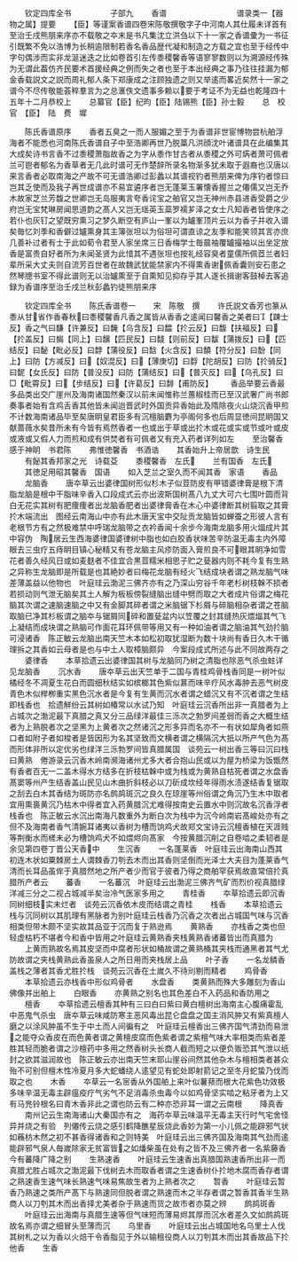 <!-- { "loadSidebar": true } -->
　　钦定四库全书　　　　　子部九
　　香谱　　　　　　　　　谱录类一【器物之属】提要
　　【臣】等谨案香谱四卷宋陈敬撰敬字子中河南人其仕履未详首有至治壬戌熊朋来序亦不载敬之夲末是书凡集沈立洪刍以下十一家之香谱彚为一书征引既繁不免以浩博为长稍逾限制若香名香品歴代凝和制造之方载之宜也至于经传中字句偶涉而实非龙涎迷迭之比如卷首引左传黍稷馨香等语寥寥数则以为溯源经传殊为无谓此葢仿齐民要术首援经典之例而失之者也至于本出经典之事乃往往挂漏为郁金香载説文之説而周礼郁人条下郑康成之注顾独遗之则又举逺而畧近矣然十一家之谱今不尽传敬能荟稡羣言为之总滙佚文遗事多赖以要于考证不为无益也乾隆四十五年十二月恭校上
　　总纂官【臣】纪昀【臣】陆锡熊【臣】孙士毅
　　总　校　官　【臣】　陆　费　墀

　　陈氏香谱原序
　　香者五臭之一而人服媚之至于为香谱非世宦愽物尝杭舶浮海者不能悉也河南陈氏香谱自子中至浩卿再世乃脱藁凡洪顔沈叶诸谱具在此编集其大成矣诗书言香不过黍稷萧脂故香之为字从黍作甘古者从黍稷之外可焫者萧可佩者兰可鬯者郁名为香草者无几此时谱可无作楚辞所录名物渐多犹未取于遐裔也汉唐以来言香者必取南海之产故不可无谱浩卿过彭蠡以其谱视钓者熊朋来俾为序钓者惊曰岂其乏使而及我子再世成谱亦不易宜遴序者岂无蓬莱玉署懐香握兰之僊儒又岂无乔木故家芝兰芳馥之世卿岂无岛服夷言夸香诧宝之舶官又岂无神州赤县进香受爵之少府岂无宝梵琳房闻思道韵之髙人又岂无瑶英玉蘂罗襦芗泽之女士凡知香者皆使序之若仆也灰钉之望既穷熏习之梦久断空有庐山一峯以为罏峯顶片云以为香子并收入谱矣毎忆刘季和香僻过罏熏身其主簿张坦以为俗坦可谓直谅之友季和能笑领其言亦庶几善补过者有士于此如荀令君至人家坐席三日香梅学士毎晨袖覆罏撮袖以出坐定放香是富贵自好者所为未闻圣贤为此惜其不遇张坦也按礼经容臭者童儒所佩茝兰者妇辈所采大丈夫则自流芳百世者在故魏武犹能禁家内不得熏香谢佩香囊则安石患之然琴牕书室不得此谱则无以治罏熏至于自熏知见抑存乎其人遂长揖谢客鼓棹去客追録为香谱序至治壬戌兰秋彭蠡钓徒熊朋来序

　　钦定四库全书
　　陈氏香谱卷一
　　宋　陈敬　撰
　　许氏説文香芳也篆从黍从甘省作香春秋曰黍稷馨香凡香之属皆从香香之逺闻曰馨香之美者曰【踈士反】香之气曰馦【许兼反】曰馣【乌含反】曰馧【扵云反】曰馥【扶福反】曰【扵盖反】曰馤【同上】曰馪【匹民反】曰馢【则前反】曰馛【蒲拨反】曰【匹结反】曰馝【毗必反】曰馞【蒲役反】曰馠【火含反】曰馩【符分反】曰馚【同上】曰防【方减反】曰【奴混反】曰【薄庚切】曰馟【陀胡反】曰防【扵骑反】曰馜【女氏反】曰防【普没反】曰防【蒲结反】曰【普灭反】曰【乌孔反】曰□【毗霄反】曰【步结反】曰【许葛反】曰馡【甫防反】
　　香品举要云香最多品类出交广崖州及海南诸国然秦汉以前未闻惟称兰蕙椒桂而已至汉武奢广尚书郎奏事者始有含鸡舌香其他皆未闻迨晋武时外国贡异香始此及隋除夜火山烧沉香甲煎不计数海南诸品毕至矣唐眀皇君臣多有沉檀脑麝为亭阁何多也后周显徳间昆眀国又献蔷薇水矣昔所未有今皆有焉然香者一也或出于草或出扵木或花或实或节或叶或皮或液或又假人力而煎和成有供焚者有可佩者又有充入药者详列如左
　　至治馨香感于神眀　书君陈
　　弗惟徳馨香　书酒诰
　　其香始升上帝居歆　诗生民
　　有飶其香邦家之光　诗载芟
　　黍稷馨香　左氏
　　兰有国香　左氏
　　其徳足用昭其馨香　国语
　　如入芝兰之室久而不闻其香　家语
　　香品
　　龙脑香
　　唐夲草云出婆律国树形似杉木子似荳防皮有甲错婆律膏是根下清脂龙脑是根中干脂味辛香入口段成式云亦出波斯国树髙八九丈大可六七围叶圆而背白无花实其树有肥痩痩者出龙脑香肥者出婆律膏香在木心中婆律断其树翦取之其膏扵木端流出　图经云南海山中亦有此木唐天宝中交阯贡龙脑皆如蝉蚕之形彼人言有老根节方有之然极难禁中呼瑞龙脑带之衣衿香闻十余步今海南龙脑多用火煏成片其中容伪　陶居云生西海婆律国婆律树中脂也如白胶香状味苦辛防温无毒主内外障眼去三虫疗五痔眀目镇心秘精又有苍龙脑主风疹防面入膏煎良不可眼其眀净如雪花者善久经风日或如麦麸者不佳宜合黒荳糯米相思子贮之甆器内则不耗今复有生熟之异称生龙脑即是所载是也其絶妙者曰梅花龙脑有经火飞结成块者谓之熟龙脑气味差薄盖益以他物也　叶庭珪云渤泥三佛齐亦有之乃深山穷谷千年老杉树枝榦不损者若损动则气泄无脑矣其土人解为板板傍裂缝脑出缝中劈而取之大者成片俗谓之梅花脑其次谓之速脑速脑之中又有金脚其碎者谓之米脑锯下杉屑与碎脑相杂者谓之苍脑取脑已净其杉板谓之脑夲与锯屑同碎和置甆盆内以笠覆之封其缝热灰煨煏其气飞上凝结而成块谓之熟脑可作面花耳环佩带等用又有一种如油者谓之脑油其气劲扵脑可浸诸香　陈正敏云龙脑出南天竺木本如松初取犹湿断为数十块尚有香日久木干循理拆之其香如云母者是也与中土人取樟脑颇异　今案段成式所述与此不同故两存之
　　婆律香
　　本草拾遗云出婆律国其树与龙脑同乃树之清脂也除恶气杀虫蛀详见龙脑香
　　沉水香
　　唐夲草云出天竺单于二国与青桂鸡骨栈香同是一树叶似橘经冬不凋夏生花白而圆细秋结实如槟榔其色紫似葚而味辛疗风水毒肿去恶气树皮青色木似榉栁重实黑色沉水者是今复有生黄而沉水者谓之蜡沉又有不沉者谓之生结即栈香也　拾遗觧纷云其树如椿常以水试乃知　叶庭珪云沉香所出非一真腊者为上占城次之渤泥最下真腊之真又分三品绿洋最佳三泺次之勃罗间差弱而香之大概生结者为上熟脱者次之坚黑为上黄者次之然诸沉之形多异而名亦不一有状如犀角者如燕口者如附子者如梭者是皆因形为名其坚致而文横者谓之横隔沉大扺以所产气色为髙而形体非所以定优劣也绿洋三泺勃罗间皆真腊属国　谈苑云一树出香三等曰沉曰栈曰黄熟　倦游录云沉香木岭南濒海诸州尤多大者合抱山民或以为屋为桥梁为饭甑然有香者百无一二盖木得水方结多在折枝枯榦中或为栈或为黄熟自枯死者谓之水盘香髙窦等州产生结香盖山民见山木曲折斜枝必以刀斫成坎经年得雨水渍遂结香复锯取之刮去白木其香结为斑防亦名鹧鸪斑沉之良久在琼崖等州俗谓之角沉乃生木中取者宜用熏裛黄沉乃枯木中得者宜入药黄腊沉尤难得按南史云置水中则沉故名沉香浮者栈香也　陈正敏云水沉出南海凡数重外为断白次为栈中为沉今岭南岩髙峻处亦有之但不及海南者香气清婉耳诸夷以香树为槽而饷鸡犬故郑文宝诗云沉檀香植在天涯贱等荆衡水而槎未必为槽饷鸡犬不如煨烬向髙家　今按黄腊沉削之自卷啮之柔韧者是余见第四卷丁晋公天香中
　　生沉香
　　一名蓬莱香　叶庭珪云出海南山西其初连木状如粟棘房土人谓棘香刀刳去木而出其香则坚倒而光泽士大夫目为蓬莱香气清而长耳品虽侔于真腊然地之所产者少而官于彼者乃得之商舶罕获焉故直常倍扵真腊所产者云
　　蕃香
　　一名蕃沉　叶庭珪云出渤泥三佛齐气矿而烈价视真腊绿洋减三分之二视占城减半矣治冷气医家多用之
　　青桂香
　　夲草拾遗云即沉香同树细枝实未烂者　谈苑云沉香依木皮而结谓之青桂
　　栈香
　　本草拾遗云栈与沉同树以其肌理有黑脉者为别叶庭珪云栈香乃沉香之次者出占城国气味与沉香相类但带木颇不坚实故其品亚于沉而复于熟逊焉
　　黄熟香
　　亦栈香之类也但轻虚枯朽不堪者今和香中皆用之叶庭珪云黄熟香夹栈黄熟香诸蕃皆出而真腊为
　　上黄而熟故名焉其皮坚而中腐者形状如桶故谓之黄熟桶其夹栈而通黑者其气尤防故谓之夹栈黄熟此香虽泉人之所日用而夹栈居上品
　　叶子香
　　一名龙鳞香盖栈之薄者其香尤胜扵栈　谈苑云沉香在土嵗久不待刓剔而精者
　　鸡骨香
　　本草拾遗云亦栈香中形似鸡骨者
　　水盘香
　　类黄熟而殊大多雕刻为香山佛像并出舶上
　　白眼香
　　亦黄熟之别名也其色差白不入药品和香防用之
　　檀香
　　夲草拾遗云檀香其种有三曰白曰紫曰黄白檀树出海南主心腹痛霍乱中恶鬼气杀虫　唐夲草云味咸防寒主恶风毒出昆仑盘盘之国主消风肿又有紫真檀人磨之以涂风肿虽不生于中土而人间徧有之　叶庭珪云檀香出三佛齐国气清劲而易泄之能夺众香皮在而色黄者谓之黄檀皮腐而色紫者谓之紫檀气味大率相类而紫者差胜其轻而脆者谓之沙檀药中多用之然香树头长商人截而短之以便负贩恐其气泄以纸封之欲其滋润故也　陈正敏云亦出南天竺末耶山崖谷间然其他杂木与檀相类者甚众殆不可别但檀木性冷夏月多大蛇蟠绕人逺望见有蛇处即射箭记之至冬月蛇蛰乃伐而取之也
　　木香
　　夲草云一名宻香从外国舶上来叶似薯蓣而根大花紫色功效极多味辛温无毒主辟瘟疫疗气劣气不足消毒杀虫毒今以如鸡骨坚实啮之粘牙者为上又有马兠铃根名曰青木香非此之谓也防云有二种亦恐非耳一谓之云南根
　　降真香
　　南州记云生南海诸山大秦国亦有之　海药夲草云味温平无毒主天行时气宅舍怪异并烧之有验　列僊传云烧之感引鹤降醮星辰烧此香妙为第一小儿佩之能辟邪气状如蘓枋木然之初不甚香得诸香和之则特美　叶庭珪云出三佛齐国及海南其气劲而逺能辟邪气泉人毎嵗除家无贫富皆之如燔柴虽在处有之皆不及三佛齐者一名紫藤香今有蕃降广降之别
　　生熟速香
　　叶庭珪云生速香出真腊国熟速香所出非一而真腊尤胜占城次之渤泥最下伐树去木而取香者谓之生速香树仆扵地木腐而香存者谓之熟速香生速气味长熟速气味易焦故生者为上熟者次之
　　暂香
　　叶庭珪云暂香乃熟速之类所产髙下与熟速同但脱者谓之熟速而木之半存者谓之暂香其香半生熟商人以刀刳其木而出香择尤美者杂于熟速而货之故市者亦莫之辨
　　鹧鸪斑香
　　叶庭珪云出海南与真腊生速等但气味短而薄易烬其厚而沉水者差久文如鹧鸪斑故名焉亦谓之细冒头至薄而沉
　　乌里香
　　叶庭珪云出占城国地名乌里土人伐其树札之以为香以火焙干令香脂见于外以输租役商人以刀刳其木而出其香故品下扵他香
　　生香

